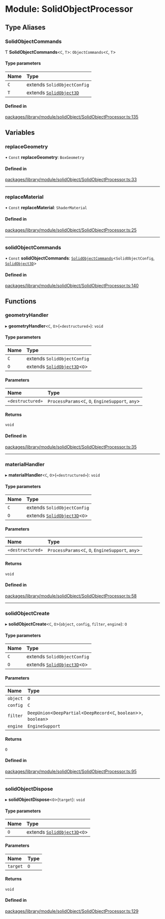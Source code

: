 # Module: SolidObjectProcessor

## Type Aliases

### SolidObjectCommands

Ƭ **SolidObjectCommands**<`C`, `T`\>: `ObjectCommands`<`C`, `T`\>

#### Type parameters

| Name | Type |
| :------ | :------ |
| `C` | extends `SolidObjectConfig` |
| `T` | extends [`SolidObject3D`](../interfaces/SolidObjectCompiler.SolidObject3D.md) |

#### Defined in

[packages/library/module/solidObject/SolidObjectProcessor.ts:135](https://github.com/Shiotsukikaedesari/vis-three/blob/6da33b55/packages/library/module/solidObject/SolidObjectProcessor.ts#L135)

## Variables

### replaceGeometry

• `Const` **replaceGeometry**: `BoxGeometry`

#### Defined in

[packages/library/module/solidObject/SolidObjectProcessor.ts:33](https://github.com/Shiotsukikaedesari/vis-three/blob/6da33b55/packages/library/module/solidObject/SolidObjectProcessor.ts#L33)

___

### replaceMaterial

• `Const` **replaceMaterial**: `ShaderMaterial`

#### Defined in

[packages/library/module/solidObject/SolidObjectProcessor.ts:25](https://github.com/Shiotsukikaedesari/vis-three/blob/6da33b55/packages/library/module/solidObject/SolidObjectProcessor.ts#L25)

___

### solidObjectCommands

• `Const` **solidObjectCommands**: [`SolidObjectCommands`](SolidObjectProcessor.md#solidobjectcommands)<`SolidObjectConfig`, [`SolidObject3D`](../interfaces/SolidObjectCompiler.SolidObject3D.md)\>

#### Defined in

[packages/library/module/solidObject/SolidObjectProcessor.ts:140](https://github.com/Shiotsukikaedesari/vis-three/blob/6da33b55/packages/library/module/solidObject/SolidObjectProcessor.ts#L140)

## Functions

### geometryHandler

▸ **geometryHandler**<`C`, `O`\>(`«destructured»`): `void`

#### Type parameters

| Name | Type |
| :------ | :------ |
| `C` | extends `SolidObjectConfig` |
| `O` | extends [`SolidObject3D`](../interfaces/SolidObjectCompiler.SolidObject3D.md)<`O`\> |

#### Parameters

| Name | Type |
| :------ | :------ |
| `«destructured»` | `ProcessParams`<`C`, `O`, `EngineSupport`, `any`\> |

#### Returns

`void`

#### Defined in

[packages/library/module/solidObject/SolidObjectProcessor.ts:35](https://github.com/Shiotsukikaedesari/vis-three/blob/6da33b55/packages/library/module/solidObject/SolidObjectProcessor.ts#L35)

___

### materialHandler

▸ **materialHandler**<`C`, `O`\>(`«destructured»`): `void`

#### Type parameters

| Name | Type |
| :------ | :------ |
| `C` | extends `SolidObjectConfig` |
| `O` | extends [`SolidObject3D`](../interfaces/SolidObjectCompiler.SolidObject3D.md)<`O`\> |

#### Parameters

| Name | Type |
| :------ | :------ |
| `«destructured»` | `ProcessParams`<`C`, `O`, `EngineSupport`, `any`\> |

#### Returns

`void`

#### Defined in

[packages/library/module/solidObject/SolidObjectProcessor.ts:58](https://github.com/Shiotsukikaedesari/vis-three/blob/6da33b55/packages/library/module/solidObject/SolidObjectProcessor.ts#L58)

___

### solidObjectCreate

▸ **solidObjectCreate**<`C`, `O`\>(`object`, `config`, `filter`, `engine`): `O`

#### Type parameters

| Name | Type |
| :------ | :------ |
| `C` | extends `SolidObjectConfig` |
| `O` | extends [`SolidObject3D`](../interfaces/SolidObjectCompiler.SolidObject3D.md)<`O`\> |

#### Parameters

| Name | Type |
| :------ | :------ |
| `object` | `O` |
| `config` | `C` |
| `filter` | `DeepUnion`<`DeepPartial`<`DeepRecord`<`C`, `boolean`\>\>, `boolean`\> |
| `engine` | `EngineSupport` |

#### Returns

`O`

#### Defined in

[packages/library/module/solidObject/SolidObjectProcessor.ts:95](https://github.com/Shiotsukikaedesari/vis-three/blob/6da33b55/packages/library/module/solidObject/SolidObjectProcessor.ts#L95)

___

### solidObjectDispose

▸ **solidObjectDispose**<`O`\>(`target`): `void`

#### Type parameters

| Name | Type |
| :------ | :------ |
| `O` | extends [`SolidObject3D`](../interfaces/SolidObjectCompiler.SolidObject3D.md)<`O`\> |

#### Parameters

| Name | Type |
| :------ | :------ |
| `target` | `O` |

#### Returns

`void`

#### Defined in

[packages/library/module/solidObject/SolidObjectProcessor.ts:129](https://github.com/Shiotsukikaedesari/vis-three/blob/6da33b55/packages/library/module/solidObject/SolidObjectProcessor.ts#L129)
